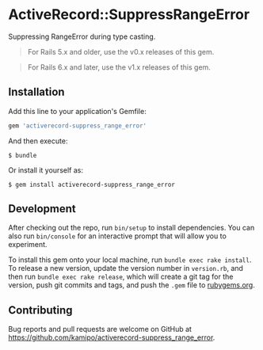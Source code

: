 # ActiveRecord::SuppressRangeError

Suppressing RangeError during type casting.

> For Rails 5.x and older, use the v0.x releases of this gem.

> For Rails 6.x and later, use the v1.x releases of this gem.

## Installation

Add this line to your application's Gemfile:

```ruby
gem 'activerecord-suppress_range_error'
```

And then execute:

    $ bundle

Or install it yourself as:

    $ gem install activerecord-suppress_range_error

## Development

After checking out the repo, run `bin/setup` to install dependencies. You can also run `bin/console` for an interactive prompt that will allow you to experiment.

To install this gem onto your local machine, run `bundle exec rake install`. To release a new version, update the version number in `version.rb`, and then run `bundle exec rake release`, which will create a git tag for the version, push git commits and tags, and push the `.gem` file to [rubygems.org](https://rubygems.org).

## Contributing

Bug reports and pull requests are welcome on GitHub at https://github.com/kamipo/activerecord-suppress_range_error.

